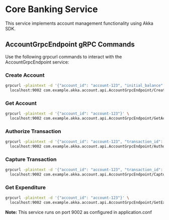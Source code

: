 # Core Banking Service

This service implements account management functionality using Akka SDK.

## AccountGrpcEndpoint gRPC Commands

Use the following grpcurl commands to interact with the AccountGrpcEndpoint service:

### Create Account
```bash
grpcurl -plaintext -d '{"account_id": "account-123", "initial_balance": 1000}' \
  localhost:9002 com.example.akka.account.api.AccountGrpcEndpoint/CreateAccount
```

### Get Account
```bash
grpcurl -plaintext -d '{"account_id": "account-123"}' \
  localhost:9002 com.example.akka.account.api.AccountGrpcEndpoint/GetAccount
```

### Authorize Transaction
```bash
grpcurl -plaintext -d '{"account_id": "account-123", "transaction_id": "tx-123", "amount": 500}' \
  localhost:9002 com.example.akka.account.api.AccountGrpcEndpoint/AuthorizeTransaction
```

### Capture Transaction
```bash
grpcurl -plaintext -d '{"account_id": "account-123", "transaction_id": "tx-456"}' \
  localhost:9002 com.example.akka.account.api.AccountGrpcEndpoint/CaptureTransaction
```

### Get Expenditure
```bash
grpcurl -plaintext -d '{"account_id": "account-123"}' \
  localhost:9002 com.example.akka.account.api.AccountGrpcEndpoint/GetExpenditure
```

**Note:** This service runs on port 9002 as configured in application.conf